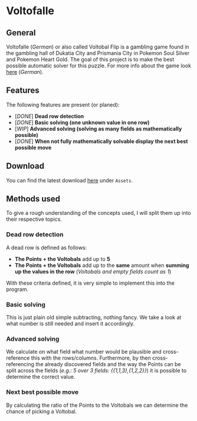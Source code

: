 # Voltofalle
## General
Voltofalle (*German*) or also called Voltobal Flip is a gambling game found in the gambling hall of Dukatia City and Prismania City in Pokemon Soul Silver and Pokemon Heart Gold.
The goal of this project is to make the best possible automatic solver for this puzzle. For more info about the game look [here](https://www.bisafans.de/spiele/editionen/heartgold-soulsilver/voltofalle.php) (*German*).

## Features
The following features are present (or planed):
+ [*DONE*] **Dead row detection**
+ [*DONE*] **Basic solving (one unknown value in one row)**
+ [*WIP*] **Advanced solving (solving as many fields as mathematically possible)**
+ [*DONE*] **When not fully mathematically solvable display the next best possible move**

## Download
You can find the latest download [here](https://github.com/SebiAi/Voltofalle/releases/latest) under `Assets`.

## Methods used
To give a rough understanding of the concepts used, I will split them up into their respective topics.

### Dead row detection
A dead row is defined as follows:
+ **The Points + the Voltobals** add up to **5**
+ **The Points + the Voltobals** add up to the **same** amount when **summing up the values in the row** (*Voltobals and empty fields count as 1*)

With these criteria defined, it is very simple to implement this into the program.

### Basic solving
This is just plain old simple subtracting, nothing fancy. We take a look at what number is still needed and insert it accordingly.

### Advanced solving
We calculate on what field what number would be plausible and cross-reference this with the rows/columns.
Furthermore, by then cross-referencing the already discovered fields and the way the Points can be split across the fields (*e.g.: 5 over 3 fields: {{1,1,3},{1,2,2}}*) it is possible to determine the correct value.

### Next best possible move
By calculating the ratio of the Points to the Voltobals we can determine the chance of picking a Voltobal.
